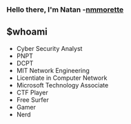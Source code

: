 ### Hello there, I'm Natan -[nmmorette][website]


## $whoami

- Cyber Security Analyst
- PNPT
- DCPT
- MIT Network Engineering
- Licentiate in Computer Network
- Microsoft Technology Associate
- CTF Player
- Free Surfer
- Gamer
- Nerd



[website]: http://nmmorette.github.io
